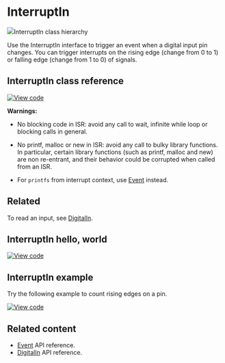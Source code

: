 # InterruptIn

<span class="images">![](https://os.mbed.com/docs/mbed-os/development/mbed-os-api-doxy/classmbed_1_1_interrupt_in.png)<span>InterruptIn class hierarchy</span></span>

Use the InterruptIn interface to trigger an event when a digital input pin changes. You can trigger interrupts on the rising edge (change from 0 to 1) or falling edge (change from 1 to 0) of signals.

## InterruptIn class reference

[![View code](https://www.mbed.com/embed/?type=library)](https://os.mbed.com/docs/mbed-os/development/mbed-os-api-doxy/classmbed_1_1_interrupt_in.html)

**Warnings:**

* No blocking code in ISR: avoid any call to wait, infinite while loop or blocking calls in general.

* No printf, malloc or new in ISR: avoid any call to bulky library functions. In particular, certain library functions (such as printf, malloc and new) are non re-entrant, and their behavior could be corrupted when called from an ISR.

* For `printfs` from interrupt context, use [Event](event.html) instead.

## Related

To read an input, see [DigitalIn](digitalin.html).

## InterruptIn hello, world

[![View code](https://www.mbed.com/embed/?url=https://github.com/ARMmbed/mbed-os-snippet-InterruptIn_ex_2/tree/v6.7)](https://github.com/ARMmbed/mbed-os-snippet-InterruptIn_ex_2/blob/v6.7/main.cpp)

## InterruptIn example

Try the following example to count rising edges on a pin.

[![View code](https://www.mbed.com/embed/?url=https://github.com/ARMmbed/mbed-os-snippet-InterruptIn_ex_1/tree/v6.7)](https://github.com/ARMmbed/mbed-os-snippet-InterruptIn_ex_1/blob/v6.7/main.cpp)

## Related content

- [Event](event.html) API reference.
- [DigitalIn](digitalin.html) API reference.
